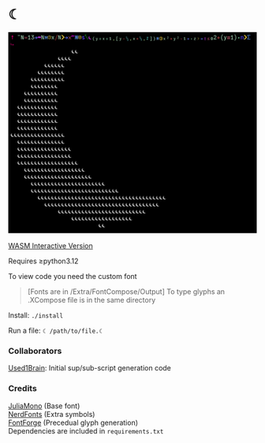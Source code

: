 # ☾  
![☾ Logo Code Golf](./Extra/Assets/golf1.png)

[WASM Interactive Version](https://ganer.xyz/moon/)

Requires ≥python3.12

To view code you need the custom font
> [Fonts are in /Extra/FontCompose/Output]
To type glyphs an .XCompose file is in the same directory
  
Install: `./install`  
  
Run a file: `☾ /path/to/file.☾`  

### Collaborators
[Used1Brain](https://github.com/Used1Brain/): Initial sup/sub-script generation code
### Credits
[JuliaMono](https://juliamono.netlify.app/) (Base font)  
[NerdFonts](https://www.nerdfonts.com/) (Extra symbols)  
[FontForge](https://fontforge.org/en-US/) (Precedual glyph generation)  
Dependencies are included in `requirements.txt`
